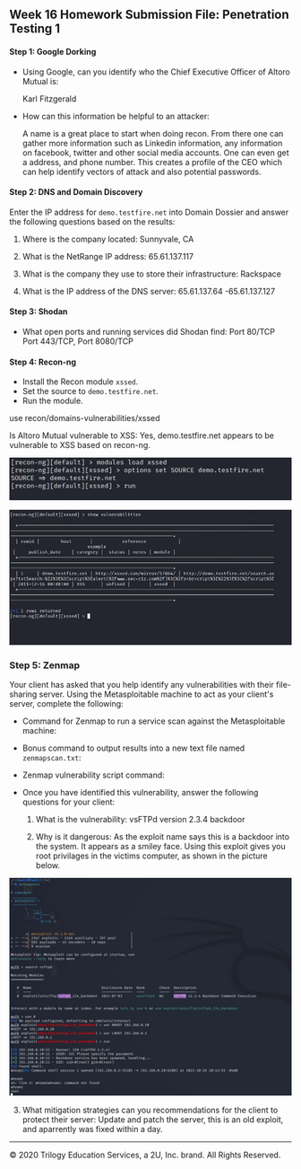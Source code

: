 ## Week 16 Homework Submission File: Penetration Testing 1

#### Step 1: Google Dorking


- Using Google, can you identify who the Chief Executive Officer of Altoro Mutual is:

  Karl Fitzgerald

- How can this information be helpful to an attacker:
  
  A name is a great place to start when doing recon. From there one can gather more information such as Linkedin information, any information on facebook, twitter and other social media accounts. One can even get a address, and phone number. This creates a profile of the CEO which can help identify vectors of attack and also potential passwords. 


#### Step 2: DNS and Domain Discovery

Enter the IP address for `demo.testfire.net` into Domain Dossier and answer the following questions based on the results:

  1. Where is the company located:
   Sunnyvale, CA

  2. What is the NetRange IP address:
  	65.61.137.117


  3. What is the company they use to store their infrastructure:
  	Rackspace

  4. What is the IP address of the DNS server:
    65.61.137.64 -65.61.137.127

#### Step 3: Shodan

- What open ports and running services did Shodan find:
Port 80/TCP Port 443/TCP, Port 8080/TCP

#### Step 4: Recon-ng

- Install the Recon module `xssed`. 
- Set the source to `demo.testfire.net`. 
- Run the module. 

use recon/domains-vulnerabilities/xssed


Is Altoro Mutual vulnerable to XSS: 
Yes, demo.testfire.net appears to be vulnerable to XSS based on recon-ng. 

![loadrecon](https://github.com/shansen18/BootCamp/blob/d4348fcf0f79e669ebb3d1948b923f38479c7b90/Week16/images/ReconNG.JPG)

![testfire_vuln](https://github.com/shansen18/BootCamp/blob/d4348fcf0f79e669ebb3d1948b923f38479c7b90/Week16/images/testfire_vulns.JPG)

### Step 5: Zenmap

Your client has asked that you help identify any vulnerabilities with their file-sharing server. Using the Metasploitable machine to act as your client's server, complete the following:

- Command for Zenmap to run a service scan against the Metasploitable machine: 
 


- Bonus command to output results into a new text file named `zenmapscan.txt`:

- Zenmap vulnerability script command: 

- Once you have identified this vulnerability, answer the following questions for  your client:
  1. What is the vulnerability:
    vsFTPd version 2.3.4 backdoor


  2. Why is it dangerous: As the exploit name says this is a backdoor into the system. It appears as a smiley face. Using this exploit gives you root privilages in the victims computer, as shown in the picture below.

![backdoor](https://github.com/shansen18/BootCamp/blob/main/Week16/images/exploit.JPG)


  3. What mitigation strategies can you recommendations for the client to protect their server: Update and patch the server, this is an old exploit, and aparrently was fixed within a day. 

---
© 2020 Trilogy Education Services, a 2U, Inc. brand. All Rights Reserved.  

